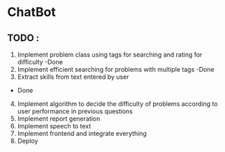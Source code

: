 # ChatBot 
## TODO : 
1. Implement problem class using tags for searching and rating for difficulty
-Done
2. Implement efficient searching for problems with multiple tags 
-Done
3. Extract skills from text entered by user 
- Done
4. Implement algorithm to decide the difficulty of problems according to user performance in 
previous questions 
5. Implement report generation 
6. Implement speech to text 
7. Implement frontend and integrate everything 
8. Deploy
